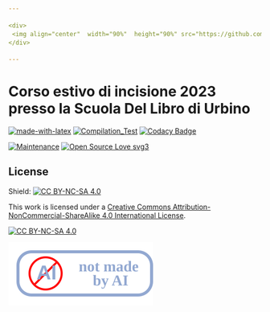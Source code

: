```yaml
---  

<div>
 <img align="center"  width="90%"  height="90%" src="https://github.com/R0mb0/Urbino-Corso_Estivo_di_incisione_2023/blob/main/Images/Corso_Estivo_di_Incisione.jpg">
</div>

--- 
```


# Corso estivo di incisione 2023 presso la Scuola Del Libro di Urbino  

[![made-with-latex](https://img.shields.io/badge/Made%20with-LaTeX-1f425f.svg)](https://www.latex-project.org/)
[![Compilation_Test](https://github.com/R0mb0/Corso_estivo_di_incisione_2023-Scuola_del_Libro-Urbino/actions/workflows/Compilation_test.yml/badge.svg)](https://github.com/R0mb0/Corso_estivo_di_incisione_2023-Scuola_del_Libro-Urbino/actions/workflows/Compilation_test.yml)
[![Codacy Badge](https://app.codacy.com/project/badge/Grade/ac138d4fb43748ce87721ead2083b2e3)](https://app.codacy.com/gh/R0mb0/Corso_estivo_di_incisione_2023-Scuola_del_Libro-Urbino/dashboard?utm_source=gh&utm_medium=referral&utm_content=&utm_campaign=Badge_grade)

[![Maintenance](https://img.shields.io/badge/Maintained%3F-yes-green.svg)](https://github.com/R0mb0/Corso_estivo_di_incisione_2023-Scuola_del_Libro-Urbino)
[![Open Source Love svg3](https://badges.frapsoft.com/os/v3/open-source.svg?v=103)](https://github.com/R0mb0/Corso_estivo_di_incisione_2023-Scuola_del_Libro-Urbino)

## License

Shield: [![CC BY-NC-SA 4.0][cc-by-nc-sa-shield]][cc-by-nc-sa]

This work is licensed under a
[Creative Commons Attribution-NonCommercial-ShareAlike 4.0 International License][cc-by-nc-sa].

[![CC BY-NC-SA 4.0][cc-by-nc-sa-image]][cc-by-nc-sa]

[cc-by-nc-sa]: http://creativecommons.org/licenses/by-nc-sa/4.0/
[cc-by-nc-sa-image]: https://licensebuttons.net/l/by-nc-sa/4.0/88x31.png
[cc-by-nc-sa-shield]: https://img.shields.io/badge/License-CC%20BY--NC--SA%204.0-lightgrey.svg

  <picture>
    <source media="(prefers-color-scheme: dark)"srcset="https://github.com/R0mb0/Not_made_by_AI/blob/main/Badge/SVG/NotMadeByAIDark.svg">
    <source media="(prefers-color-scheme: light)"srcset="https://github.com/R0mb0/Not_made_by_AI/blob/main/Badge/SVG/NotMadeByAILight.svg">
    <img alt="Not made by AI" src="https://github.com/R0mb0/Not_made_by_AI/blob/main/Badge/SVG/NotMadeByAIDefault.svg">
  </picture>

